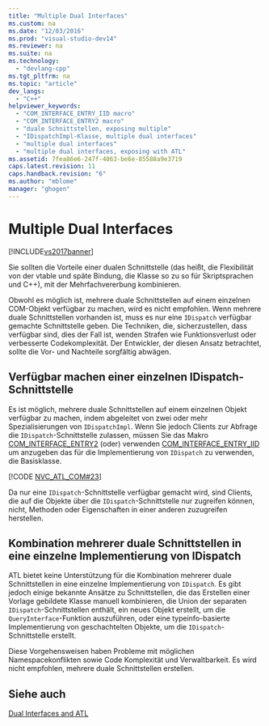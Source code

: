 ```yaml
---
title: "Multiple Dual Interfaces"
ms.custom: na
ms.date: "12/03/2016"
ms.prod: "visual-studio-dev14"
ms.reviewer: na
ms.suite: na
ms.technology: 
  - "devlang-cpp"
ms.tgt_pltfrm: na
ms.topic: "article"
dev_langs: 
  - "C++"
helpviewer_keywords: 
  - "COM_INTERFACE_ENTRY_IID macro"
  - "COM_INTERFACE_ENTRY2 macro"
  - "duale Schnittstellen, exposing multiple"
  - "IDispatchImpl-Klasse, multiple dual interfaces"
  - "multiple dual interfaces"
  - "multiple dual interfaces, exposing with ATL"
ms.assetid: 7fea86e6-247f-4063-be6e-85588a9e3719
caps.latest.revision: 11
caps.handback.revision: "6"
ms.author: "mblome"
manager: "ghogen"
---
```

# Multiple Dual Interfaces
[!INCLUDE[vs2017banner](../assembler/inline/includes/vs2017banner.md)]

Sie sollten die Vorteile einer dualen Schnittstelle \(das heißt, die Flexibilität von der vtable und späte Bindung, die Klasse so zu so für Skriptsprachen und C\+\+\), mit der Mehrfachvererbung kombinieren.  
  
 Obwohl es möglich ist, mehrere duale Schnittstellen auf einem einzelnen COM\-Objekt verfügbar zu machen, wird es nicht empfohlen.  Wenn mehrere duale Schnittstellen vorhanden ist, muss es nur eine `IDispatch` verfügbar gemachte Schnittstelle geben.  Die Techniken, die, sicherzustellen, dass verfügbar sind, dies der Fall ist, wenden Strafen wie Funktionsverlust oder verbesserte Codekomplexität.  Der Entwickler, der diesen Ansatz betrachtet, sollte die Vor\- und Nachteile sorgfältig abwägen.  
  
## Verfügbar machen einer einzelnen IDispatch\-Schnittstelle  
 Es ist möglich, mehrere duale Schnittstellen auf einem einzelnen Objekt verfügbar zu machen, indem abgeleitet von zwei oder mehr Spezialisierungen von `IDispatchImpl`.  Wenn Sie jedoch Clients zur Abfrage die `IDispatch`\-Schnittstelle zulassen, müssen Sie das Makro [COM\_INTERFACE\_ENTRY2](../Topic/COM_INTERFACE_ENTRY2.md) \(oder\) verwenden [COM\_INTERFACE\_ENTRY\_IID](../Topic/COM_INTERFACE_ENTRY_IID.md) um anzugeben das für die Implementierung von `IDispatch` zu verwenden, die Basisklasse.  
  
 [!CODE [NVC_ATL_COM#23](../CodeSnippet/VS_Snippets_Cpp/NVC_ATL_COM#23)]  
  
 Da nur eine `IDispatch`\-Schnittstelle verfügbar gemacht wird, sind Clients, die auf die Objekte über die `IDispatch`\-Schnittstelle nur zugreifen können, nicht, Methoden oder Eigenschaften in einer anderen zuzugreifen herstellen.  
  
## Kombination mehrerer duale Schnittstellen in eine einzelne Implementierung von IDispatch  
 ATL bietet keine Unterstützung für die Kombination mehrerer duale Schnittstellen in eine einzelne Implementierung von `IDispatch`.  Es gibt jedoch einige bekannte Ansätze zu Schnittstellen, die das Erstellen einer Vorlage gebildete Klasse manuell kombinieren, die Union der separaten `IDispatch`\-Schnittstellen enthält, ein neues Objekt erstellt, um die `QueryInterface`\-Funktion auszuführen, oder eine typeinfo\-basierte Implementierung von geschachtelten Objekte, um die `IDispatch`\-Schnittstelle erstellt.  
  
 Diese Vorgehensweisen haben Probleme mit möglichen Namespacekonflikten sowie Code Komplexität und Verwaltbarkeit.  Es wird nicht empfohlen, mehrere duale Schnittstellen erstellen.  
  
## Siehe auch  
 [Dual Interfaces and ATL](../atl/dual-interfaces-and-atl.md)